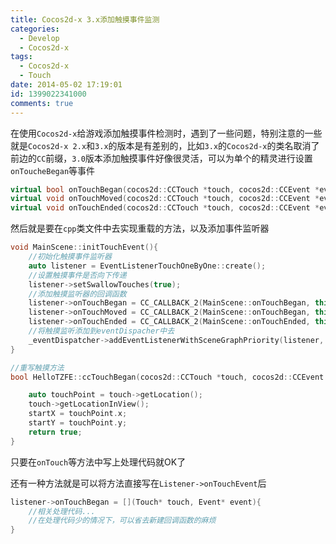 ```yaml
---
title: Cocos2d-x 3.x添加触摸事件监测
categories:
  - Develop
  - Cocos2d-x
tags:
  - Cocos2d-x
  - Touch
date: 2014-05-02 17:19:01
id: 1399022341000
comments: true
---
```


在使用`Cocos2d-x`给游戏添加触摸事件检测时，遇到了一些问题，特别注意的一些就是`Cocos2d-x 2.x`和`3.x`的版本是有差别的，比如`3.x`的`Cocos2d-x`的类名取消了前边的`CC`前缀，`3.0`版本添加触摸事件好像很灵活，可以为单个的精灵进行设置`onToucheBegan`等事件
```C++
virtual bool onTouchBegan(cocos2d::CCTouch *touch, cocos2d::CCEvent *event);
virtual void onTouchMoved(cocos2d::CCTouch *touch, cocos2d::CCEvent *event);
virtual void onTouchEnded(cocos2d::CCTouch *touch, cocos2d::CCEvent *event);
```

然后就是要在`cpp`类文件中去实现重载的方法，以及添加事件监听器
```C++
void MainScene::initTouchEvent(){
	//初始化触摸事件监听器
	auto listener = EventListenerTouchOneByOne::create();
	//设置触摸事件是否向下传递
	listener->setSwallowTouches(true);
	//添加触摸监听器的回调函数
	listener->onTouchBegan = CC_CALLBACK_2(MainScene::onTouchBegan, this);
	listener->onTouchMoved = CC_CALLBACK_2(MainScene::onTouchBegan, this);
	listener->onTouchEnded = CC_CALLBACK_2(MainScene::onTouchEnded, this);
	//将触摸监听添加到eventDispacher中去
	_eventDispatcher->addEventListenerWithSceneGraphPriority(listener, startMenu);
}

//重写触摸方法
bool HelloTZFE::ccTouchBegan(cocos2d::CCTouch *touch, cocos2d::CCEvent *event){

	auto touchPoint = touch->getLocation();
	touch->getLocationInView();
	startX = touchPoint.x;
	startY = touchPoint.y;
	return true;
}
```
只要在`onTouch`等方法中写上处理代码就OK了

还有一种方法就是可以将方法直接写在`Listener->onTouchEvent`后
```C++
listener->onTouchBegan = [](Touch* touch, Event* event){
	//相关处理代码...
	//在处理代码少的情况下，可以省去新建回调函数的麻烦
}
```